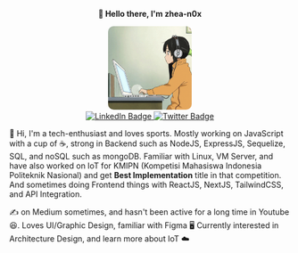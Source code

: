 <p align="center"><strong>👋 Hello there, I'm zhea-n0x</strong></p> 

<div id="header" align="center">
    <img src="https://github.com/zhea-n0x/zhea-n0x/blob/main/computer-work.gif" width="150" style="border-radius: 10px"/>
</div>
<div height="90" width="50"></div>
<div id="badges" align="center">
  <a href="https://id.linkedin.com/in/adam-firdaus-20758717b">
    <img src="https://img.shields.io/badge/LinkedIn-blue?style=for-the-badge&logo=linkedin&logoColor=white" alt="LinkedIn Badge"/>
  </a>
  <a href="https://www.youtube.com/c/adamfrdsid">
    <img src="https://img.shields.io/badge/Youtube-blue?style=for-the-badge&logo=youtube&logoColor=white" alt="Twitter Badge"/>
  </a>
</div>

<p></p>

:wave: Hi, I'm a tech-enthusiast and loves sports. Mostly working on JavaScript with a cup of ☕, strong in Backend such as NodeJS, ExpressJS, Sequelize, SQL, and noSQL such as mongoDB. Familiar with Linux, VM Server, and have also worked on IoT for KMIPN (Kompetisi Mahasiswa Indonesia Politeknik Nasional) and get <strong>Best Implementation</strong> title in that competition. And sometimes doing Frontend things with ReactJS, NextJS, TailwindCSS, and API Integration.

✍️ on Medium sometimes, and hasn't been active for a long time in Youtube :laughing:. Loves UI/Graphic Design, familiar with Figma 🖥️ Currently interested in Architecture Design, and learn more about IoT ☁️

<!--
**zhea-n0x/zhea-n0x** is a ✨ _special_ ✨ repository because its `README.md` (this file) appears on your GitHub profile.

Here are some ideas to get you started:

- 🔭 I’m currently working on ...
- 🌱 I’m currently learning ...
- 👯 I’m looking to collaborate on ...
- 🤔 I’m looking for help with ...
- 💬 Ask me about ...
- 📫 How to reach me: ...
- 😄 Pronouns: ...
- ⚡ Fun fact: ...
-->

